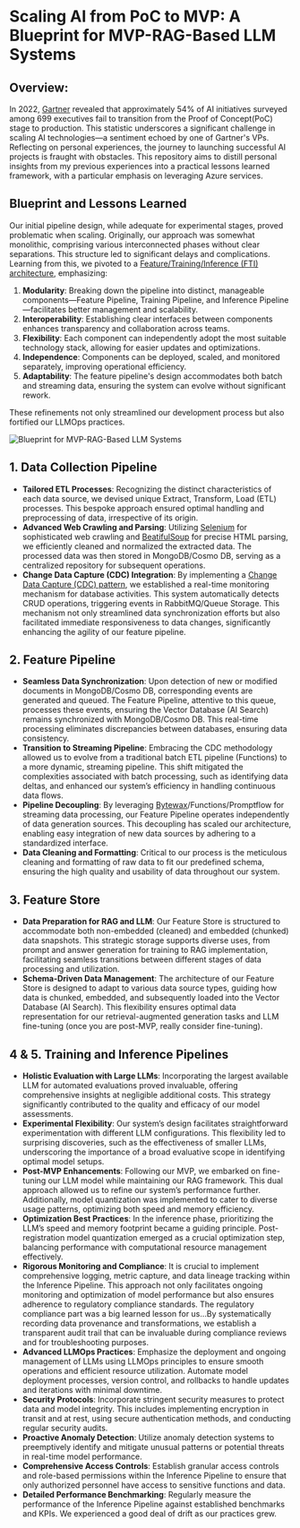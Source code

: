 # Scaling AI from PoC to MVP: A Blueprint for MVP-RAG-Based LLM Systems

## Overview:
In 2022, [Gartner](https://www.gartner.com/en/newsroom/press-releases/2022-08-22-gartner-survey-reveals-80-percent-of-executives-think-automation-can-be-applied-to-any-business-decision) revealed that approximately 54% of AI initiatives surveyed among 699 executives fail to transition from the Proof of Concept(PoC) stage to production. This statistic underscores a significant challenge in scaling AI technologies—a sentiment echoed by one of Gartner's VPs. Reflecting on personal experiences, the journey to launching successful AI projects is fraught with obstacles. This repository aims to distill personal insights from my previous experiences into a practical lessons learned framework, with a particular emphasis on leveraging Azure services.

## Blueprint and Lessons Learned
Our initial pipeline design, while adequate for experimental stages, proved problematic when scaling. Originally, our approach was somewhat monolithic, comprising various interconnected phases without clear separations. This structure led to significant delays and complications. Learning from this, we pivoted to a [Feature/Training/Inference (FTI) architecture](https://www.hopsworks.ai/post/mlops-to-ml-systems-with-fti-pipelines), emphasizing:

1. **Modularity**: Breaking down the pipeline into distinct, manageable components—Feature Pipeline, Training Pipeline, and Inference Pipeline—facilitates better management and scalability.
2. **Interoperability**: Establishing clear interfaces between components enhances transparency and collaboration across teams.
3. **Flexibility**: Each component can independently adopt the most suitable technology stack, allowing for easier updates and optimizations.
4. **Independence**: Components can be deployed, scaled, and monitored separately, improving operational efficiency.
5. **Adaptability**: The feature pipeline's design accommodates both batch and streaming data, ensuring the system can evolve without significant rework.

These refinements not only streamlined our development process but also fortified our LLMOps practices.

![Blueprint for MVP-RAG-Based LLM Systems](https://github.com/armansalimi-microsoft/MVP-RAG-Based-LLM-System-Framework/assets/150470041/6fd34a00-57fe-47b7-b694-c9244558507a)


## 1. Data Collection Pipeline
- **Tailored ETL Processes**: Recognizing the distinct characteristics of each data source, we devised unique Extract, Transform, Load (ETL) processes. This bespoke approach ensured optimal handling and preprocessing of data, irrespective of its origin.
- **Advanced Web Crawling and Parsing**: Utilizing [Selenium](https://www.selenium.dev/) for sophisticated web crawling and [BeatifulSoup](https://beautiful-soup-4.readthedocs.io/en/latest/) for precise HTML parsing, we efficiently cleaned and normalized the extracted data. The processed data was then stored in MongoDB/Cosmo DB, serving as a centralized repository for subsequent operations.
- **Change Data Capture (CDC) Integration**: By implementing a [Change Data Capture (CDC) pattern](https://www.confluent.io/blog/how-change-data-capture-works-patterns-solutions-implementation/), we established a real-time monitoring mechanism for database activities. This system automatically detects CRUD operations, triggering events in RabbitMQ/Queue Storage. This mechanism not only streamlined data synchronization efforts but also facilitated immediate responsiveness to data changes, significantly enhancing the agility of our feature pipeline.

## 2. Feature Pipeline
- **Seamless Data Synchronization**: Upon detection of new or modified documents in MongoDB/Cosmo DB, corresponding events are generated and queued. The Feature Pipeline, attentive to this queue, processes these events, ensuring the Vector Database (AI Search) remains synchronized with MongoDB/Cosmo DB. This real-time processing eliminates discrepancies between databases, ensuring data consistency.
- **Transition to Streaming Pipeline**: Embracing the CDC methodology allowed us to evolve from a traditional batch ETL pipeline (Functions) to a more dynamic, streaming pipeline. This shift mitigated the complexities associated with batch processing, such as identifying data deltas, and enhanced our system’s efficiency in handling continuous data flows.
- **Pipeline Decoupling**: By leveraging [Bytewax](https://github.com/bytewax/bytewax)/Functions/Promptflow for streaming data processing, our Feature Pipeline operates independently of data generation sources. This decoupling has scaled our architecture, enabling easy integration of new data sources by adhering to a standardized interface.
- **Data Cleaning and Formatting**: Critical to our process is the meticulous cleaning and formatting of raw data to fit our predefined schema, ensuring the high quality and usability of data throughout our system.

## 3. Feature Store
- **Data Preparation for RAG and LLM**: Our Feature Store is structured to accommodate both non-embedded (cleaned) and embedded (chunked) data snapshots. This strategic storage supports diverse uses, from prompt and answer generation for training to RAG implementation, facilitating seamless transitions between different stages of data processing and utilization.
- **Schema-Driven Data Management**: The architecture of our Feature Store is designed to adapt to various data source types, guiding how data is chunked, embedded, and subsequently loaded into the Vector Database (AI Search). This flexibility ensures optimal data representation for our retrieval-augmented generation tasks and LLM fine-tuning (once you are post-MVP, really consider fine-tuning).

## 4 & 5. Training and Inference Pipelines
- **Holistic Evaluation with Large LLMs**: Incorporating the largest available LLM for automated evaluations proved invaluable, offering comprehensive insights at negligible additional costs. This strategy significantly contributed to the quality and efficacy of our model assessments.
- **Experimental Flexibility**: Our system’s design facilitates straightforward experimentation with different LLM configurations. This flexibility led to surprising discoveries, such as the effectiveness of smaller LLMs, underscoring the importance of a broad evaluative scope in identifying optimal model setups.
- **Post-MVP Enhancements**: Following our MVP, we embarked on fine-tuning our LLM model while maintaining our RAG framework. This dual approach allowed us to refine our system’s performance further. Additionally, model quantization was implemented to cater to diverse usage patterns, optimizing both speed and memory efficiency.
- **Optimization Best Practices**: In the inference phase, prioritizing the LLM’s speed and memory footprint became a guiding principle. Post-registration model quantization emerged as a crucial optimization step, balancing performance with computational resource management effectively.
- **Rigorous Monitoring and Compliance**: It is crucial to implement comprehensive logging, metric capture, and data lineage tracking within the Inference Pipeline. This approach not only facilitates ongoing monitoring and optimization of model performance but also ensures adherence to regulatory compliance standards. The regulatory compliance part was a big learned lesson for us...By systematically recording data provenance and transformations, we establish a transparent audit trail that can be invaluable during compliance reviews and for troubleshooting purposes.
- **Advanced LLMOps Practices**: Emphasize the deployment and ongoing management of LLMs using LLMOps principles to ensure smooth operations and efficient resource utilization. Automate model deployment processes, version control, and rollbacks to handle updates and iterations with minimal downtime.
- **Security Protocols**: Incorporate stringent security measures to protect data and model integrity. This includes implementing encryption in transit and at rest, using secure authentication methods, and conducting regular security audits.
- **Proactive Anomaly Detection**: Utilize anomaly detection systems to preemptively identify and mitigate unusual patterns or potential threats in real-time model performance.
- **Comprehensive Access Controls**: Establish granular access controls and role-based permissions within the Inference Pipeline to ensure that only authorized personnel have access to sensitive functions and data.
- **Detailed Performance Benchmarking**: Regularly measure the performance of the Inference Pipeline against established benchmarks and KPIs. We experienced a good deal of drift as our practices grew.





